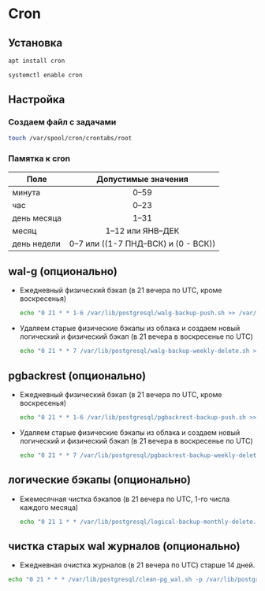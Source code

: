 # Cron

## Установка

```bash
apt install cron

systemctl enable cron
```

## Настройка

### Создаем файл с задачами

```bash
touch /var/spool/cron/crontabs/root
```

### Памятка к cron

| Поле        | Допустимые значения                     |
| ----------- | :-------------------------------------: |
| минута      | 0–59                                    |
| час         | 0–23                                    |
| день месяца | 1–31                                    |
| месяц       | 1–12 или ЯНВ–ДЕК                        |
| день недели | 0–7 или ((1-7 ПНД–ВСК) и (0 - ВСК))     |

## wal-g (опционально)

* Ежедневный физический бэкап (в 21 вечера по UTC, кроме воскресенья)
  ```bash
  echo "0 21 * * 1-6 /var/lib/postgresql/walg-backup-push.sh >> /var/log/postgresql/cron.log 2>&1" >> /var/spool/cron/crontabs/root
  ```
* Удаляем старые физические бэкапы из облака и создаем новый логический и физический бэкап (в 21 вечера в воскресенье по UTC)
  ```bash
  echo "0 21 * * 7 /var/lib/postgresql/walg-backup-weekly-delete.sh >> /var/log/postgresql/cron.log 2>&1" >> /var/spool/cron/crontabs/root
  ```

## pgbackrest (опционально)

* Ежедневный физический бэкап (в 21 вечера по UTC, кроме воскресенья)
  ```bash
  echo "0 21 * * 1-6 /var/lib/postgresql/pgbackrest-backup-push.sh >> /var/log/postgresql/cron.log 2>&1" >> /var/spool/cron/crontabs/root
  ```
* Удаляем старые физические бэкапы из облака и создаем новый логический и физический бэкап (в 21 вечера в воскресенье по UTC)
  ```bash
  echo "0 21 * * 7 /var/lib/postgresql/pgbackrest-backup-weekly-delete-node.sh >> /var/log/postgresql/cron.log 2>&1" >> /var/spool/cron/crontabs/root
  ```

## логические бэкапы (опционально)

* Ежемесячная чистка бэкапов (в 21 вечера по UTC, 1-го числа каждого месяца)
  ```bash
  echo "0 21 1 * * /var/lib/postgresql/logical-backup-monthly-delete.sh >> /var/log/postgresql/cron.log 2>&1" >> /var/spool/cron/crontabs/root
  ```

## чистка старых wal журналов (опционально)

* Ежедневная очистка журналов (в 21 вечера по UTC) старше 14 дней.

```bash
echo "0 21 * * * /var/lib/postgresql/clean-pg_wal.sh -p /var/lib/postgresql/13/main/pg_wal -a 14 -d >> /var/log/postgresql/cron.log 2>&1" >> /var/spool/cron/crontabs/root
```
